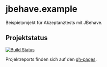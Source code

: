 jbehave.example
===============

Beispielprojekt für Akzeptanztests mit JBehave.

Projektstatus
-----------------------
[![Build Status](https://travis-ci.org/Huluvu424242/jbehave.example.png?branch=master)](https://travis-ci.org/Huluvu424242/jbehave.example)

Projektreports finden sich auf den  [gh-pages](http://huluvu424242.github.io/jbehave.example/index.html).
